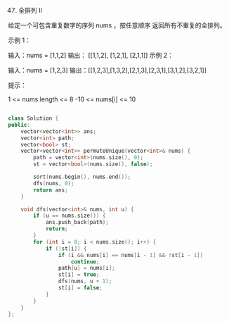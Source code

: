 47. 全排列 II

给定一个可包含重复数字的序列 nums ，按任意顺序 返回所有不重复的全排列。

 

示例 1：

输入：nums = [1,1,2]
输出：
[[1,1,2],
 [1,2,1],
 [2,1,1]]
示例 2：

输入：nums = [1,2,3]
输出：[[1,2,3],[1,3,2],[2,1,3],[2,3,1],[3,1,2],[3,2,1]]
 

提示：

1 <= nums.length <= 8
-10 <= nums[i] <= 10


```cpp

class Solution {
public:
    vector<vector<int>> ans;
    vector<int> path;
    vector<bool> st;
    vector<vector<int>> permuteUnique(vector<int>& nums) {
        path = vector<int>(nums.size(), 0);
        st = vector<bool>(nums.size(), false);

        sort(nums.begin(), nums.end());
        dfs(nums, 0);
        return ans;
    }

    void dfs(vector<int>& nums, int u) {
        if (u == nums.size()) {
            ans.push_back(path);
            return;
        }
        for (int i = 0; i < nums.size(); i++) {
            if (!st[i]) {
                if (i && nums[i] == nums[i - 1] && !st[i - 1])
                    continue;
                path[u] = nums[i];
                st[i] = true;
                dfs(nums, u + 1);
                st[i] = false;
            }
        }
    }
};


```
